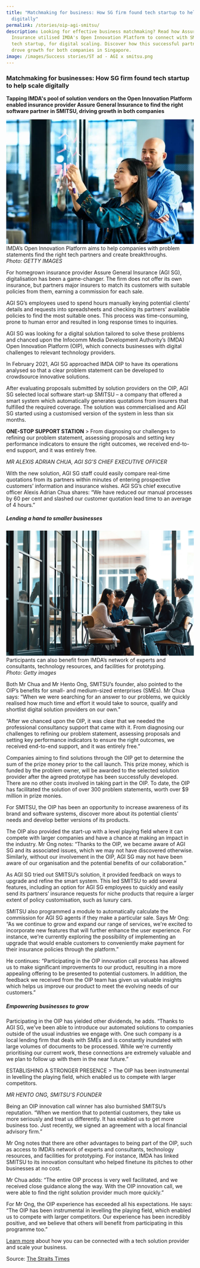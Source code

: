 ```yaml
---
title: "Matchmaking for business: How SG firm found tech startup to help scale
  digitally"
permalink: /stories/oip-agi-smitsu/
description: Looking for effective business matchmaking? Read how Assure General
  Insurance utilised IMDA's Open Innovation Platform to connect with SMITSU, a
  tech startup, for digital scaling. Discover how this successful partnership
  drove growth for both companies in Singapore.
image: /images/Success stories/ST ad - AGI x smitsu.png
---
```

### Matchmaking for businesses: How SG firm found tech startup to help scale digitally

**Tapping IMDA's pool of solution vendors on the Open Innovation Platform enabled insurance provider Assure General Insurance to find the right software partner in SMITSU, driving growth in both companies**

![Photo: Getty images](/images/Success%20stories/ST%20ad%20-%20AGI%20x%20smitsu.png)
IMDA’s Open Innovation Platform aims to help companies with problem statements find the right tech partners and create breakthroughs.&nbsp;<br>
*Photo: GETTY IMAGES*

For homegrown insurance provider Assure General Insurance (AGI SG), digitalisation has been a game-changer. The firm does not offer its own insurance, but partners major insurers to match its customers with suitable policies from them, earning a commission for each sale.

AGI SG’s employees used to spend hours manually keying potential clients’ details and requests into spreadsheets and checking its partners’ available policies to find the most suitable ones. This process was time-consuming, prone to human error and resulted in long response times to inquiries.&nbsp;

AGI SG was looking for a digital solution tailored to solve these problems and chanced upon the Infocomm Media Development Authority’s (IMDA) Open Innovation Platform (OIP), which connects businesses with digital challenges to relevant technology providers.

In February 2021, AGI SG approached IMDA OIP to have its operations analysed so that a clear problem statement can be developed to crowdsource innovative solutions.

After evaluating proposals submitted by solution providers on the OIP, AGI SG selected local software start-up SMITSU – a company that offered a smart system which automatically generates quotations from insurers that fulfilled the required coverage. The solution was commercialised and AGI SG started using a customised version of the system in less than six months.

**ONE-STOP SUPPORT STATION**
&gt; From diagnosing our challenges to refining our problem statement, assessing proposals and setting key performance indicators to ensure the right outcomes, we received end-to-end support, and it was entirely free.

*MR ALEXIS ADRIAN CHUA, AGI SG’S CHIEF EXECUTIVE OFFICER*

With the new solution, AGI SG staff could easily compare real-time quotations from its partners within minutes of entering prospective customers’ information and insurance wishes. AGI SG’s chief executive officer Alexis Adrian Chua shares: “We have reduced our manual processes by 60 per cent and slashed our customer quotation lead time to an average of 4 hours.”

##### Lending a hand to smaller businesses
![Getty images](/images/Success%20stories/ST%20ad%20-%20AGI%20x%20smitsu_2.png)
Participants can also benefit from IMDA’s network of experts and consultants, technology resources, and facilities for prototyping. <br>
*Photo: Getty images*

Both Mr Chua and Mr Hento Ong, SMITSU’s founder, also pointed to the OIP’s benefits for small- and medium-sized enterprises (SMEs). Mr Chua says: “When we were searching for an answer to our problems, we quickly realised how much time and effort it would take to source, qualify and shortlist digital solution providers on our own.”

“After we chanced upon the OIP, it was clear that we needed the professional consultancy support that came with it. From diagnosing our challenges to refining our problem statement, assessing proposals and setting key performance indicators to ensure the right outcomes, we received end-to-end support, and it was entirely free.”

Companies aiming to find solutions through the OIP get to determine the sum of the prize money prior to the call launch. This prize money, which is funded by the problem owner, will be awarded to the selected solution provider after the agreed prototype has been successfully developed. There are no other costs involved in taking part in the OIP. To date, the OIP has facilitated the solution of over 300 problem statements, worth over $9 million in prize monies.

For SMITSU, the OIP has been an opportunity to increase awareness of its brand and software systems, discover more about its potential clients’ needs and develop better versions of its products.

The OIP also provided the start-up with a level playing field where it can compete with larger companies and have a chance at making an impact in the industry. Mr Ong notes: “Thanks to the OIP, we became aware of AGI SG and its associated issues, which we may not have discovered otherwise. Similarly, without our involvement in the OIP, AGI SG may not have been aware of our organisation and the potential benefits of our collaboration.”

As AGI SG tried out SMITSU’s solution, it provided feedback on ways to upgrade and refine the smart system. This led SMITSU to add several features, including an option for AGI SG employees to quickly and easily send its partners’ insurance requests for niche products that require a larger extent of policy customisation, such as luxury cars.

SMITSU also programmed a module to automatically calculate the commission for AGI SG agents if they make a particular sale. Says Mr Ong: “As we continue to grow and expand our range of services, we're excited to incorporate new features that will further enhance the user experience. For instance, we're currently exploring the possibility of implementing an upgrade that would enable customers to conveniently make payment for their insurance policies through the platform.”

He continues: “Participating in the OIP innovation call process has allowed us to make significant improvements to our product, resulting in a more appealing offering to be presented to potential customers. In addition, the feedback we received from the OIP team has given us valuable insights which helps us improve our product to meet the evolving needs of our customers.”

##### Empowering businesses to grow

Participating in the OIP has yielded other dividends, he adds. “Thanks to AGI SG, we've been able to introduce our automated solutions to companies outside of the usual industries we engage with. One such company is a local lending firm that deals with SMEs and is constantly inundated with large volumes of documents to be processed. While we're currently prioritising our current work, these connections are extremely valuable and we plan to follow up with them in the near future.”

ESTABLISHING A STRONGER PRESENCE
&gt; The OIP has been instrumental in levelling the playing field, which enabled us to compete with larger competitors.

*MR HENTO ONG, SMITSU’S FOUNDER*

  
Being an OIP innovation call winner has also burnished SMITSU’s reputation. “When we mention that to potential customers, they take us more seriously and treat us differently. It has enabled us to get more business too. Just recently, we signed an agreement with a local financial advisory firm.”

Mr Ong notes that there are other advantages to being part of the OIP, such as access to IMDA’s network of experts and consultants, technology resources, and facilities for prototyping. For instance, IMDA has linked SMITSU to its innovation consultant who helped finetune its pitches to other businesses at no cost.

Mr Chua adds: “The entire OIP process is very well facilitated, and we received close guidance along the way. With the OIP innovation call, we were able to find the right solution provider much more quickly.”

For Mr Ong, the OIP experience has exceeded all his expectations. He says: “The OIP has been instrumental in levelling the playing field, which enabled us to compete with larger competitors. Our experience has been incredibly positive, and we believe that others will benefit from participating in this programme too.”

[Learn more](https://www.openinnovation.sg/imda?utm_medium=advertorial&amp;utm_source=pixel&amp;utm_campaign=assure_smitsu)&nbsp;about how you can be connected with a tech solution provider and scale your business.

Source: [The Straits Times](https://www.straitstimes.com/singapore/imda-matchmaking-for-businesses-how-singapore-firm-found-tech-startup-to-help-scale-digitally)